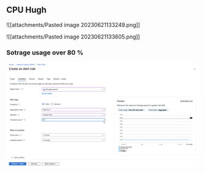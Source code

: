 ## CPU Hugh 

![[attachments/Pasted image 20230621133249.png]]

![[attachments/Pasted image 20230621133605.png]]

### Sotrage usage over 80 %
![](attachments/Pasted%20image%2020230705223745.png)